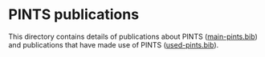 # PINTS publications

This directory contains details of publications about PINTS ([main-pints.bib](main-pints.bib)) and publications that have made use of PINTS ([used-pints.bib](used-pints.bib)).

